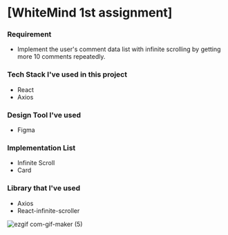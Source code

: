 # [WhiteMind 1st assignment]

### Requirement
- Implement the user's comment data list with infinite scrolling by getting more 10 comments repeatedly.


### Tech Stack I've used in this project
- React
- Axios
### Design Tool I've used
- Figma

### Implementation List
- Infinite Scroll
- Card

### Library that I've used
- Axios
- React-infinite-scroller

![ezgif com-gif-maker (5)](https://user-images.githubusercontent.com/65102820/127237746-76c3106c-a357-4d39-9dc0-e91636b4db20.gif)
